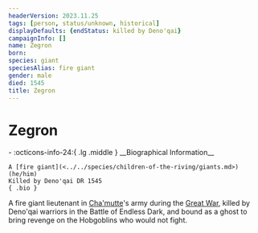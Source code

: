 ```yaml
---
headerVersion: 2023.11.25
tags: [person, status/unknown, historical]
displayDefaults: {endStatus: killed by Deno'qai}
campaignInfo: []
name: Zegron
born:
species: giant
speciesAlias: fire giant
gender: male
died: 1545
title: Zegron
---
```

# Zegron
<div class="grid cards ext-narrow-margin ext-one-column" markdown>
- :octicons-info-24:{ .lg .middle } __Biographical Information__

    A [fire giant](<../../species/children-of-the-riving/giants.md>) (he/him)  
    Killed by Deno'qai DR 1545  
    { .bio }

</div>


A fire giant lieutenant in [Cha'mutte](<../extraplanar-powers/cha-mutte.md>)'s army during the [Great War](<../../events/1500s/great-war.md>), killed by Deno'qai warriors in the Battle of Endless Dark, and bound as a ghost to bring revenge on the Hobgoblins who would not fight. 
